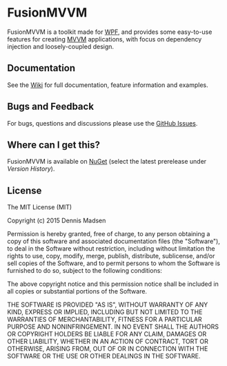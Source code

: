 FusionMVVM
==========

FusionMVVM is a toolkit made for [WPF][wpf], and provides some easy-to-use features for creating [MVVM][mvvm] applications, with focus on dependency injection and loosely-coupled design.

## Documentation

See the [Wiki][wiki] for full documentation, feature information and examples.

## Bugs and Feedback

For bugs, questions and discussions please use the [GitHub Issues][issues].

## Where can I get this?

FusionMVVM is available on [NuGet][nuget] (select the latest prerelease under _Version History_).

## License

The MIT License (MIT)

Copyright (c) 2015 Dennis Madsen

Permission is hereby granted, free of charge, to any person obtaining a copy
of this software and associated documentation files (the "Software"), to deal
in the Software without restriction, including without limitation the rights
to use, copy, modify, merge, publish, distribute, sublicense, and/or sell
copies of the Software, and to permit persons to whom the Software is
furnished to do so, subject to the following conditions:

The above copyright notice and this permission notice shall be included in all
copies or substantial portions of the Software.

THE SOFTWARE IS PROVIDED "AS IS", WITHOUT WARRANTY OF ANY KIND, EXPRESS OR
IMPLIED, INCLUDING BUT NOT LIMITED TO THE WARRANTIES OF MERCHANTABILITY,
FITNESS FOR A PARTICULAR PURPOSE AND NONINFRINGEMENT. IN NO EVENT SHALL THE
AUTHORS OR COPYRIGHT HOLDERS BE LIABLE FOR ANY CLAIM, DAMAGES OR OTHER
LIABILITY, WHETHER IN AN ACTION OF CONTRACT, TORT OR OTHERWISE, ARISING FROM,
OUT OF OR IN CONNECTION WITH THE SOFTWARE OR THE USE OR OTHER DEALINGS IN THE
SOFTWARE.

[wiki]: https://github.com/Ciesix/FusionMVVM/wiki
[issues]: https://github.com/Ciesix/FusionMVVM/issues

[wpf]: http://en.wikipedia.org/wiki/Windows_Presentation_Foundation
[mvvm]: http://en.wikipedia.org/wiki/Model_View_ViewModel
[nuget]: https://www.nuget.org/packages/FusionMVVM

